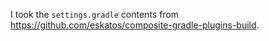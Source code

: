 I took the `settings.gradle` contents from https://github.com/eskatos/composite-gradle-plugins-build.